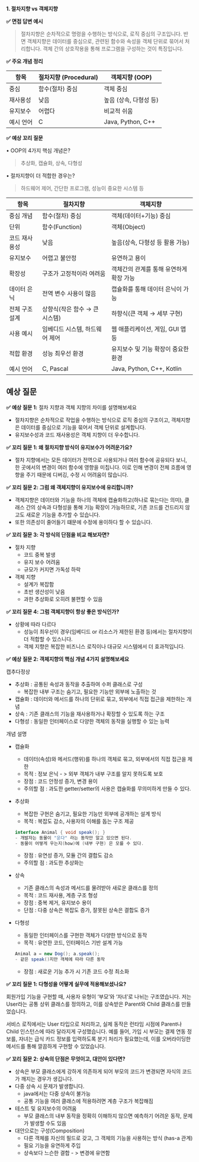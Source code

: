 **1. 절차지향 vs 객체지향**

**✅ 면접 답변 예시**

> 절차지향은 순차적으로 명령을 수행하는 방식으로, 로직 중심의 구조입니다. 반면 객체지향은 데이터를 중심으로, 관련된 함수와 속성을 객체 단위로 묶어서 처리합니다. 객체 간의 상호작용을 통해 프로그램을 구성하는 것이 특징입니다.
> 

**✅ 주요 개념 정리**

| **항목** | **절차지향 (Procedural)** | **객체지향 (OOP)** |
| --- | --- | --- |
| 중심 | 함수(절차) 중심 | 객체 중심 |
| 재사용성 | 낮음 | 높음 (상속, 다형성 등) |
| 유지보수 | 어렵다 | 비교적 쉬움 |
| 예시 언어 | C | Java, Python, C++ |

**✅ 예상 꼬리 질문**

•	OOP의 4가지 핵심 개념은?

> 추상화, 캡슐화, 상속, 다형성
> 

•	절차지향이 더 적합한 경우는?

> 하드웨어 제어, 간단한 프로그램, 성능이 중요한 시스템 등
> 

| 항목 | 절차지향 | 객체지향 |
| --- | --- | --- |
| 중심 개념 | 함수(절차) 중심 | 객체(데이터+기능) 중심 |
| 단위 | 함수(Function) | 객체(Object) |
| 코드 재사용성 | 낮음 | 높음(상속, 다형성 등 활용 가능) |
| 유지보수 | 어렵고 불안정 | 유연하고 용이 |
| 확장성 | 구조가 고정적이라 여려움 | 객체간의 관계를 통해 유연하게 확장 가능 |
| 데이터 은닉 | 전역 변수 사용이 많음 | 캡슐화를 통해 데이터 은닉이 가능 |
| 전체 구조 설계 | 상향식(작은 함수 → 큰 시스템) | 하향식(큰 객체 → 세부 구현) |
| 사용 예시 | 임베디드 시스템, 하드웨어 제어 | 웹 애플리케이션, 게임, GUI 앱 등 |
| 적합 환경 | 성능 최우선 환경 | 유지보수 및 기능 확장이 중요한 환경 |
| 예시 언어 | C, Pascal | Java, Python, C++, Kotlin |

## 예상 질문

**✅ 예상 질문 1:** 절차 지향과 객체 지향의 차이를 설명해보세요

- 절차지향은 순차적으로 작업을 수행하는 방식으로 로직 중심의 구조이고, 객체지향은 데이터를 중심으로 기능을 묶어서 객체 단위로 설계합니다.
- 유지보수성과 코드 재사용성은 객체 지향이 더 우수합니다.

**✅ 꼬리 질문 1: 왜 절차지향 방식이 유지보수가 어려운가요?**

- 절차 지향에서는 모든 데이터가 전역으로 사용되거나 여러 함수에 공유되다 보니, 한 곳에서의 변경이 여러 함수에 영향을 미칩니다. 이로 인해 변경이 전체 흐름에 영향을 주기 때문에 디버깅, 수정 시 어려움이 많습니다.

**✅ 꼬리 질문 2: 그럼 왜 객체지향이 유지보수에 유리합니까?**

- 객체지향은 데이터와 기능을 하나의 객체에 캡슐화하고(하나로 묶는다는 의미), 클래스 간의 상속과 다형성을 통해 기능 확장이 가능하므로, 기존 코드를 건드리지 않고도 새로운 기능을 추가할 수 있습니다.
- 또한 의존성이 줄어들기 떄문에 수정에 용이하다 할 수 있습니다.

**✅ 꼬리 질문 3: 각 방식의 단점을 비교 해보자면?**

- 절차 지향
    - 코드 중복 발생
    - 유지 보수 어려움
    - 규모가 커지면 가독성 하락
- 객체 지향
    - 설계가 복잡함
    - 초반 생산성이 낮음
    - 과한 추상화로 오히려 불편할 수 있음

**✅ 꼬리 질문 4: 그럼 객체지향이 항상 좋은 방식인가?**

- 상황에 따라 다르다
    - 성능이 최우선이 경우(임베디드 or 리소스가 제한된 환경 등)에서는 절차지향이 더 적합할 수 있스니다.
    - 객체 지향은 복잡한 비즈니스 로직이나 대규모 시스템에서 더 효과적입니다.

**✅ 예상 질문 2: 객체지향의 핵심 개념 4가지 설명해보세요**

캡추다정상

- 추상화 : 공통된 속성과 동작을 추출하여 수퍼 클래스로 구성
    - 복잡한 내부 구조는 숨기고, 필요한 기능만 외부에 노출하는 것
- 캡슐화 : 데이터와 메서드를 하나의 단위로 묶고, 외부에서 직접 접근을 제한하는 개념
- 상속 : 기존 클래스의 기능을 재사용하거나 확장할 수 있도록 하는 구조
- 다형성 : 동일한 인터페이스로 다양한 객체의 동작을 실행할 수 있는 능력

개념 설명

- 캡슐화
    - 데이터(속성)와 메서드(행위)를 하나의 객체로 묶고, 외부에서의 직접 접근을 제한
    - 목적 : 정보 은닉 - > 외부 객체가 내부 구조를 알지 못하도록 보호
    - 장점 : 코드 안정성 증가, 변경 용이
    - 주의할 점 : 과도한 getter/setter의 사용은 캡슐화를 무의미하게 만들 수 있다.
- 추상화
    - 복잡한 구현은 숨기고, 필요한 기능만 외부에 공개하는 설계 방식
    - 목적 : 복잡도 감소, 사용자의 이해를 돕는 구조 제공
    
    ```java
    interface Animal { void speak(); }
    - 개발자는 동물이 "운다" 라는 동작만 알고 있으면 된다.
    - 동물이 어떻게 우는지(how)에 (내부 구현) 은 모를 수 있다.
    ```
    
    - 장점 : 유연성 증가, 모듈 간의 결합도 감소
    - 주의할 점 : 과도한 추상화는
- 상속
    - 기존 클래스의 속성과 메서드를 물려받아 새로운 클래스를 정의
    - 목적 : 코드 재사용, 계층 구조 형성
    - 장점 : 중복 제거, 유지보수 용이
    - 단점 : 다중 상속은 복잡도 증가, 잘못된 상속은 결합도 증가
- 다형성
    - 동일한 인터페이스를 구현한 객체가 다양한 방식으로 동작
    - 목적 : 유연한 코드, 인터페이스 기반 설계 가능
    
    ```java
    Animal a = new Dog(); a.speak();
    - 같은 speak()지만 객체에 따라 다른 동작
    ```
    
    - 장점 : 새로운 기능 추가 시 기존 코드 수정 최소화
    

**✅ 꼬리 질문 1: 다형성을 어떻게 실무에 적용해보셨나요?**

회원가입 기능을 구현할 때, 사용자 유형이 ‘부모’와 ‘자녀’로 나뉘는 구조였습니다.
저는 User라는 공통 상위 클래스를 정의하고, 이를 상속받은 Parent와 Child 클래스를 만들었습니다.

서비스 로직에서는 User 타입으로 처리하고, 실제 동작은 런타임 시점에 Parent나 Child 인스턴스에 따라 달라지게 구성했습니다.
예를 들어, 가입 시 부모는 결제 연동 정보를, 자녀는 급식 카드 정보를 입력하도록 분기 처리가 필요했는데, 이를 오버라이딩한 메서드를 통해 깔끔하게 구현할 수 있었습니다.

**✅ 꼬리 질문 2: 상속의 단점은 무엇이고, 대안이 있다면?**

- 상속은 부모 클래스에게 강하게 의존하게 되어 부모의 코드가 변경되면 자식의 코드가 깨지는 경우가 생깁니다.
- 다중 상속 시 문제가 발생합니다.
    - java에서는 다중 상속이 불가능
    - 공통 기능을 여러 클래스에 적용하려면 계층 구조가 복잡해짐
- 테스트 및 유지보수의 어려움
    - 부모 클래스의 내부 동작을 정확히 이해하지 않으면 예측하기 어려운 동작, 문제가 발생할 수도 있음
- 대안으로는 구성(Composition)
    - 다른 객체를 자신의 필드로 갖고, 그 객체의 기능을 사용하는 방식 (has-a 관계)
    - 필요 기능을 유연하게 주입
    - 상속보다 느슨한 결합 - > 변경에 유연함